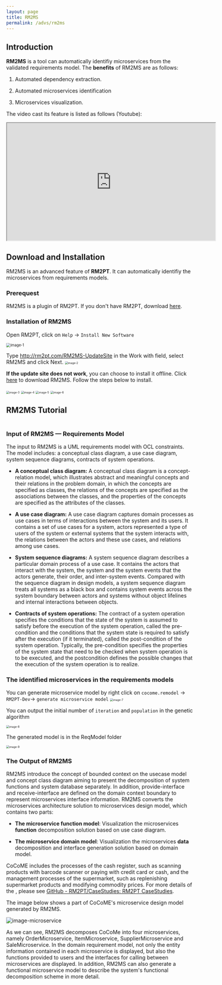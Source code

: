```yaml
---
layout: page
title: RM2MS
permalink: /advs/rm2ms
---
```


## Introduction

**RM2MS** is a tool can automatically identifiy microservices from the validated requirements model. The **benefits** of RM2MS are as follows:

1. Automated dependency extraction.

2. Automated microservices identification

3. Microservices visualization.

The video cast its feature is listed as follows (Youtube):

<iframe class="uk-width-1-3@m" width="560" height="315" src="https://www.youtube.com/embed/1PTBn7WLNiM" frameborder="1" allow="accelerometer; autoplay; encrypted-media; gyroscope; picture-in-picture" allowfullscreen>RM2MS Youtube Video</iframe>

## Download and Installation

RM2MS is an advanced feature of **RM2PT**. It can automatically identifiy the microservices from requirements models.

### Prerequest

RM2MS is a plugin of RM2PT. If you don't have RM2PT, download [here](https://rm2pt.com/downloads/).

### Installation of RM2MS

Open RM2PT, click on `Help` -> `Install New Software`

<img src="../../imgs/RM2MS/image-1.png" alt="image-1" style="zoom: 70%;" />

Type http://rm2pt.com/RM2MS-UpdateSite in the Work with field, select RM2MS and click Next.
<img src="../../imgs/RM2MS/image-2.png" alt="image-2" style="zoom: 50%;" />

**If the update site does not work**, you can choose to install it offline. Click [here](https://github.com/RM2PT/RM2MS-UpdateSite/releases/download/v1.0.0/com.rm2pt.generator.microservice.updatesite-1.0.0-SNAPSHOT.zip) to download RM2MS. Follow the steps below to install.

<img title="" src="../../imgs/RM2MS/image-3.png" alt="image-3" style="zoom: 50%;" data-align="left">
<img src="../../imgs/RM2MS/image-4.png" alt="image-4" style="zoom: 50%;" />
<img src="../../imgs/RM2MS/image-5.png" alt="image-5" style="zoom: 50%;" />
<img src="../../imgs/RM2MS/image-6.png" alt="image-6" style="zoom: 50%;" />

## RM2MS Tutorial

<img title="" src="..\..\imgs\RM2MS\overview.jpg" alt="">

### Input of RM2MS — Requirements Model

The input to RM2MS is a UML requirements model with OCL constraints. The model includes: a conceptual class diagram, a use case diagram, system sequence diagrams, contracts of system operations.

- **A conceptual class diagram:** A conceptual class diagram is a concept-relation model, which illustrates abstract and meaningful concepts and their relations in the problem domain, in which the concepts are specified as classes, the relations of the concepts are specified as the associations between the classes, and the properties of the concepts are specified as the attributes of the classes.

- **A use case diagram:** A use case diagram captures domain processes as use cases in terms of interactions between the system and its users. It contains a set of use cases for a system, actors represented a type of users of the system or external systems that the system interacts with, the relations between the actors and these use cases, and relations among use cases.

- **System sequence diagrams:** A system sequence diagram describes a particular domain process of a use case. It contains the actors that interact with the system, the system and the system events that the actors generate, their order, and inter-system events. Compared with the sequence diagram in design models, a system sequence diagram treats all systems as a black box and contains system events across the system boundary between actors and systems without object lifelines and internal interactions between objects.

- **Contracts of system operations:** The contract of a system operation specifies the conditions that the state of the system is assumed to satisfy before the execution of the system operation, called the pre-condition and the conditions that the system state is required to satisfy after the execution (if it terminated), called the post-condition of the system operation. Typically, the pre-condition specifies the properties of the system state that need to be checked when system operation is to be executed, and the postcondition defines the possible changes that the execution of the system operation is to realize.

### The identified microservices in the requirements models

You can generate microservice model by right click on `cocome.remodel` -> `RM2PT-Dev`-> `generate microservice model`
<img src="../../imgs/RM2MS/image-7.png" alt="image-7" style="zoom: 50%;" />

You can output the initial number of `iteration` and `population` in the genetic algorithm  

<img src="../../imgs/RM2MS/image-8.png" alt="image-8" style="zoom: 50%;" />

The generated model is in the ReqModel folder  

<img src="../../imgs/RM2MS/image-9.png" alt="image-9" style="zoom: 50%;" />  

### The Output of RM2MS

RM2MS introduce the concept of bounded context on the usecase model and concept class diagram aiming to present the decomposition of system functions and system database separately. In addition, provide-interface and receive-interface are defined on the domain context boundary to represent microservices interface information.  RM2MS converts the microservices architecture solution to microservices design model,  which contains two parts:

- **The microservice function model**: Visualization the microservices **function** decomposition solution based on use case diagram.

- **The microservice domain model**: Visualization the microservices **data** decomposition and interface generation solution based on domain model.

CoCoME includes the processes of the cash register, such as scanning products with barcode scanner or paying with credit card or cash, and the management processes of the supermarket, such as replenishing supermarket products and modifying commodity prices. For more details of the , please see [GitHub - RM2PT/CaseStudies: RM2PT CaseStudies](https://github.com/RM2PT/CaseStudies).

The image below shows a part of CoCoME's microservice design model generated by RM2MS.

![image-microservice](../../imgs/RM2MS/output.png)

As we can see, RM2MS decomposes CoCoMe into four microservices, namely OrderMicroservice, ItemMicroservice, SupplierMicroservice and SaleMicroservice. In the domain requirement model, not only the entity information contained in each microservice is displayed, but also the functions provided to users and the interfaces for calling between microservices are displayed. In addition, RM2MS can also generate a functional microservice model to describe the system's functional decomposition scheme in more detail.